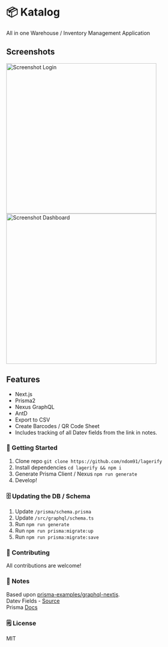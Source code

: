 # 📦 Katalog

All in one Warehouse / Inventory Management Application

## Screenshots

<img src="https://imgur.com/hIlRk8G.png" alt="Screenshot Login" height="400" />
<img src="https://imgur.com/VwGuhzz.png" alt="Screenshot Dashboard" height="400" />

## Features

- Next.js
- Prisma2
- Nexus GraphQL
- AntD
- Export to CSV
- Create Barcodes / QR Code Sheet
- Includes tracking of all Datev fields from the link in notes.

### 🚀 Getting Started

1. Clone repo `git clone https://github.com/ndom91/lagerify`
2. Install dependencies `cd lagerify && npm i`
3. Generate Prisma Client / Nexus `npm run generate`
4. Develop!

### 🗄️ Updating the DB / Schema

1. Update `/prisma/schema.prisma`
2. Update `/src/graphql/schema.ts`
3. Run `npm run generate`
4. Run `npm run prisma:migrate:up`
5. Run `npm run prisma:migrate:save`

### 👋 Contributing

All contributions are welcome!

### 👋 Notes

Based upon [prisma-examples/graphql-nextjs](https://github.com/prisma/prisma-examples/tree/master/typescript/graphql-nextjs).  
Datev Fields - [Source](https://www.datev.de/dnlexom/client/app/index.html#/document/9211235)  
Prisma [Docs](https://www.prisma.io/docs/reference)

### 🗒️ License

MIT
